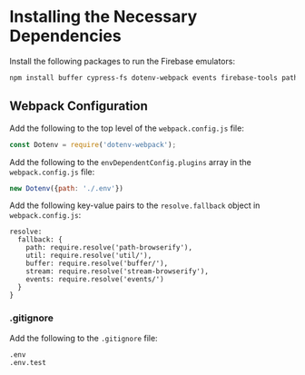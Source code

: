 # Installing the Necessary Dependencies

Install the following packages to run the Firebase emulators:

```bash
npm install buffer cypress-fs dotenv-webpack events firebase-tools path-browserify stream-browserify util wait-on --save-dev
```

## Webpack Configuration
Add the following to the top level of the `webpack.config.js` file:

```javascript
const Dotenv = require('dotenv-webpack');
```

Add the following to the `envDependentConfig.plugins` array in the `webpack.config.js` file:

```javascript
new Dotenv({path: './.env'})
```

Add the following key-value pairs to the `resolve.fallback` object in `webpack.config.js`:

```
resolve: 
  fallback: {
    path: require.resolve('path-browserify'),
    util: require.resolve('util/'),
    buffer: require.resolve('buffer/'),
    stream: require.resolve('stream-browserify'),
    events: require.resolve('events/')
  }
}
```

### .gitignore
Add the following to the `.gitignore` file:

```
.env
.env.test
```